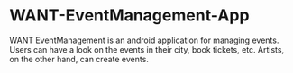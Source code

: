 # WANT-EventManagement-App
WANT EventManagement is an android application for managing events. Users can have a look on the events in their city, book tickets, etc. Artists, on the other hand, can create events.
